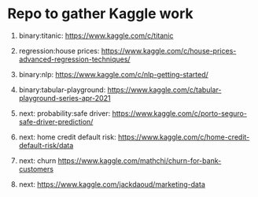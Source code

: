 # Repo to gather Kaggle work

1) binary:titanic: https://www.kaggle.com/c/titanic

2) regression:house prices: https://www.kaggle.com/c/house-prices-advanced-regression-techniques/

3) binary:nlp: https://www.kaggle.com/c/nlp-getting-started/

4) binary:tabular-playground: https://www.kaggle.com/c/tabular-playground-series-apr-2021

5) next: probability:safe driver: https://www.kaggle.com/c/porto-seguro-safe-driver-prediction/

6) next: home credit default risk: https://www.kaggle.com/c/home-credit-default-risk/data

7) next: churn https://www.kaggle.com/mathchi/churn-for-bank-customers

8) next: https://www.kaggle.com/jackdaoud/marketing-data
